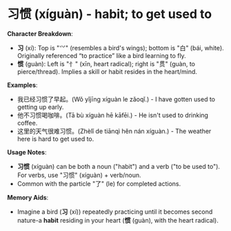 # **习惯 (xíguàn) - habit; to get used to**

**Character Breakdown**:  
- **习** (xí): Top is "⺍" (resembles a bird's wings); bottom is "白" (bái, white). Originally referenced “to practice” like a bird learning to fly.  
- **惯** (guàn): Left is "忄" (xīn, heart radical); right is "贯" (guàn, to pierce/thread). Implies a skill or habit resides in the heart/mind.

**Examples**:  
- 我已经习惯了早起。(Wǒ yǐjīng xíguàn le zǎoqǐ.) - I have gotten used to getting up early.  
- 他不习惯喝咖啡。(Tā bù xíguàn hē kāfēi.) - He isn't used to drinking coffee.  
- 这里的天气很难习惯。(Zhèlǐ de tiānqì hěn nán xíguàn.) - The weather here is hard to get used to.

**Usage Notes**:  
- **习惯** (xíguàn) can be both a noun ("habit") and a verb ("to be used to"). For verbs, use "习惯" (xíguàn) + verb/noun.  
- Common with the particle "了" (le) for completed actions.

**Memory Aids**:  
- Imagine a bird (**习** (xí)) repeatedly practicing until it becomes second nature-a **habit** residing in your heart (**惯** (guàn), with the heart radical).